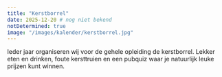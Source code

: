 ```yaml
---
title: "Kerstborrel"
date: 2025-12-20 # nog niet bekend
notDetermined: true
image: "/images/kalender/kerstborrel.jpg"
---
```


Ieder jaar organiseren wij voor de gehele opleiding de kerstborrel. Lekker eten en drinken, foute kersttruien en een pubquiz waar je natuurlijk leuke prijzen kunt winnen.

